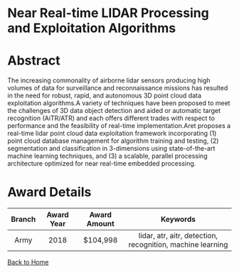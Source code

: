 
Near Real-time LIDAR Processing and Exploitation Algorithms
===========================================================

# Abstract


The increasing commonality of airborne lidar sensors producing high volumes of data for surveillance and reconnaissance missions has resulted in the need for robust, rapid, and autonomous 3D point cloud data exploitation algorithms.A variety of techniques have been proposed to meet the challenges of 3D data object detection and aided or automatic target recognition (AiTR/ATR) and each offers different trades with respect to performance and the feasibility of real-time implementation.Aret proposes a real-time lidar point cloud data exploitation framework incorporating (1) point cloud database management for algorithm training and testing, (2) segmentation and classification in 3-dimensions using state-of-the-art machine learning techniques, and (3) a scalable, parallel processing architecture optimized for near real-time embedded processing.  

# Award Details

|Branch|Award Year|Award Amount|Keywords|
| :---: | :---: | :---: | :---: |
|Army|2018|$104,998|lidar, atr, aitr, detection, recognition, machine learning|
  
  


[Back to Home](https://github.com/chrischow/dod_sbir_awards/CC/#1011)